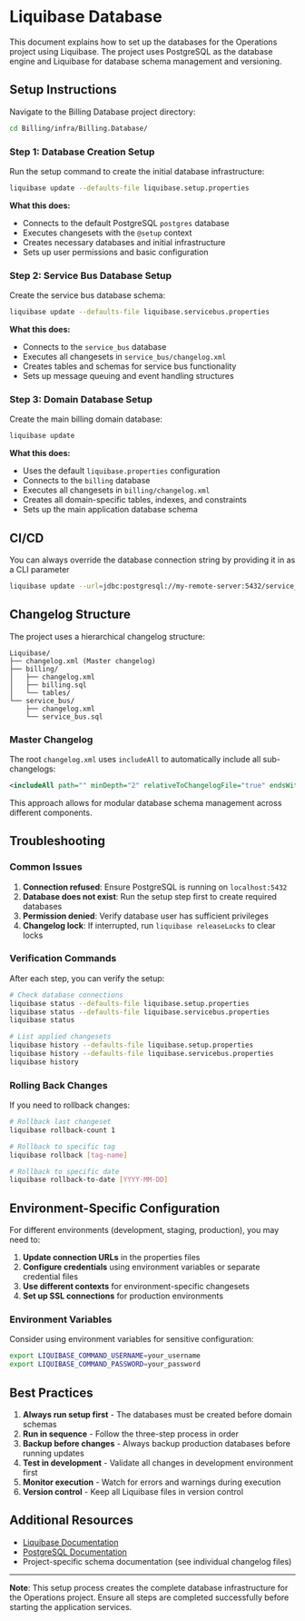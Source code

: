 # Liquibase Database

This document explains how to set up the databases for the Operations project using Liquibase. The project uses PostgreSQL as the database engine and Liquibase for database schema management and versioning.

## Setup Instructions

Navigate to the Billing Database project directory:

```bash
cd Billing/infra/Billing.Database/
```

### Step 1: Database Creation Setup

Run the setup command to create the initial database infrastructure:

```bash
liquibase update --defaults-file liquibase.setup.properties
```

**What this does:**

-   Connects to the default PostgreSQL `postgres` database
-   Executes changesets with the `@setup` context
-   Creates necessary databases and initial infrastructure
-   Sets up user permissions and basic configuration

### Step 2: Service Bus Database Setup

Create the service bus database schema:

```bash
liquibase update --defaults-file liquibase.servicebus.properties
```

**What this does:**

-   Connects to the `service_bus` database
-   Executes all changesets in `service_bus/changelog.xml`
-   Creates tables and schemas for service bus functionality
-   Sets up message queuing and event handling structures

### Step 3: Domain Database Setup

Create the main billing domain database:

```bash
liquibase update
```

**What this does:**

-   Uses the default `liquibase.properties` configuration
-   Connects to the `billing` database
-   Executes all changesets in `billing/changelog.xml`
-   Creates all domain-specific tables, indexes, and constraints
-   Sets up the main application database schema

## CI/CD
You can always override the database connection string by providing it in as a CLI parameter

```bash
liquibase update --url=jdbc:postgresql://my-remote-server:5432/service_bus --defaults-file liquibase.setup.properties
```

## Changelog Structure

The project uses a hierarchical changelog structure:

```
Liquibase/
├── changelog.xml (Master changelog)
├── billing/
│   ├── changelog.xml
│   ├── billing.sql
│   └── tables/
└── service_bus/
    ├── changelog.xml
    └── service_bus.sql
```

### Master Changelog

The root `changelog.xml` uses `includeAll` to automatically include all sub-changelogs:

```xml
<includeAll path="" minDepth="2" relativeToChangelogFile="true" endsWithFilter="changelog.xml"/>
```

This approach allows for modular database schema management across different components.

## Troubleshooting

### Common Issues

1. **Connection refused**: Ensure PostgreSQL is running on `localhost:5432`
2. **Database does not exist**: Run the setup step first to create required databases
3. **Permission denied**: Verify database user has sufficient privileges
4. **Changelog lock**: If interrupted, run `liquibase releaseLocks` to clear locks

### Verification Commands

After each step, you can verify the setup:

```bash
# Check database connections
liquibase status --defaults-file liquibase.setup.properties
liquibase status --defaults-file liquibase.servicebus.properties
liquibase status

# List applied changesets
liquibase history --defaults-file liquibase.setup.properties
liquibase history --defaults-file liquibase.servicebus.properties
liquibase history
```

### Rolling Back Changes

If you need to rollback changes:

```bash
# Rollback last changeset
liquibase rollback-count 1

# Rollback to specific tag
liquibase rollback [tag-name]

# Rollback to specific date
liquibase rollback-to-date [YYYY-MM-DD]
```

## Environment-Specific Configuration

For different environments (development, staging, production), you may need to:

1. **Update connection URLs** in the properties files
2. **Configure credentials** using environment variables or separate credential files
3. **Use different contexts** for environment-specific changesets
4. **Set up SSL connections** for production environments

### Environment Variables

Consider using environment variables for sensitive configuration:

```bash
export LIQUIBASE_COMMAND_USERNAME=your_username
export LIQUIBASE_COMMAND_PASSWORD=your_password
```

## Best Practices

1. **Always run setup first** - The databases must be created before domain schemas
2. **Run in sequence** - Follow the three-step process in order
3. **Backup before changes** - Always backup production databases before running updates
4. **Test in development** - Validate all changes in development environment first
5. **Monitor execution** - Watch for errors and warnings during execution
6. **Version control** - Keep all Liquibase files in version control

## Additional Resources

-   [Liquibase Documentation](https://docs.liquibase.com/)
-   [PostgreSQL Documentation](https://www.postgresql.org/docs/)
-   Project-specific schema documentation (see individual changelog files)

---

**Note**: This setup process creates the complete database infrastructure for the Operations project. Ensure all steps are completed successfully before starting the application services.

